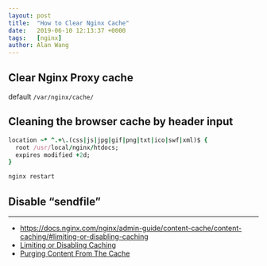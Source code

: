 ```yaml
---
layout: post
title:  "How to Clear Nginx Cache"
date:   2019-06-10 12:13:37 +0000
tags:   [nginx]
author: Alan Wang
---
```


## Clear Nginx Proxy cache

default `/var/nginx/cache/`

## Cleaning the browser cache by header input

```ruby
location ~* ^.+\.(css|js|jpg|gif|png|txt|ico|swf|xml)$ {
  root /usr/local/nginx/htdocs;
  expires modified +2d;
}
```

```bash
nginx restart
```

## Disable “sendfile”



---
- https://docs.nginx.com/nginx/admin-guide/content-cache/content-caching/#limiting-or-disabling-caching
- [Limiting or Disabling Caching](https://www.techietown.info/2017/03/how-to-deleteclear-nginx-cache/)
- [Purging Content From The Cache](https://docs.nginx.com/nginx/admin-guide/content-cache/content-caching/#purging-content-from-the-cache)